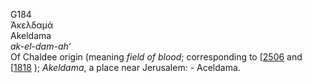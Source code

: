 <body>
  <p>G184<br>  Ἀκελδαμά  <br> Akeldama  <br><i>ak-el-dam-ah‘ </i><br>Of Chaldee origin (meaning <i>field</i> <i>of</i> <i>blood</i>; corresponding to [<a href="h2506.htm">2506</a>  and [<a href="h1818.htm">1818</a> ); <i>Akeldama</i>, a place near Jerusalem: - Aceldama.<br></p>
 </body>